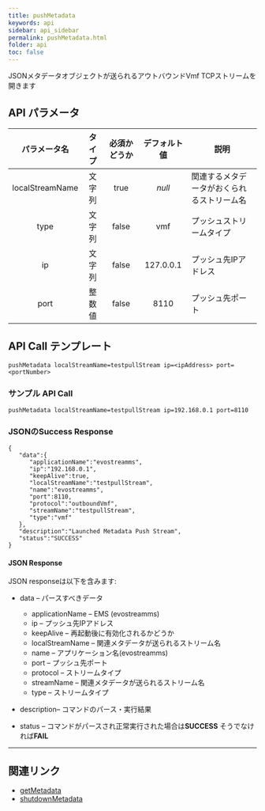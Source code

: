 ```yaml
---
title: pushMetadata
keywords: api
sidebar: api_sidebar
permalink: pushMetadata.html
folder: api
toc: false
---
```


JSONメタデータオブジェクトが送られるアウトバウンドVmf TCPストリームを開きます



## API パラメータ

| パラメータ名  |  タイプ | 必須かどうか | デフォルト値 | 説明 |
| :-------------: | :-----: | :-------: | :-----------: | ---------------------------------------- |
| localStreamName | 文字列  |   true    |    *null*     | 関連するメタデータがおくられるストリーム名 |
|      type       | 文字列  |   false   |      vmf      | プッシュストリームタイプ |
|       ip        | 文字列  |   false   |   127.0.0.1   | プッシュ先IPアドレス                |
|      port       | 整数値 |   false   |     8110      | プッシュ先ポート                        |



## API Call テンプレート

```
pushMetadata localStreamName=testpullStream ip=<ipAddress> port=<portNumber>
```



### サンプル API Call

```
pushMetadata localStreamName=testpullStream ip=192.168.0.1 port=8110
```



### JSONのSuccess Response

```
{
   "data":{
      "applicationName":"evostreamms",
      "ip":"192.168.0.1",
      "keepAlive":true,
      "localStreamName":"testpullStream",
      "name":"evostreamms",
      "port":8110,
      "protocol":"outboundVmf",
      "streamName":"testpullStream",
      "type":"vmf"
   },
   "description":"Launched Metadata Push Stream",
   "status":"SUCCESS"
}
```



#### JSON Response

JSON responseは以下を含みます:

- data – パースすべきデータ
  - applicationName – EMS (evostreamms)
  - ip – プッシュ先IPアドレス
  - keepAlive – 再起動後に有効化されるかどうか
  - localStreamName – 関連メタデータが送られるストリーム名
  - name – アプリケーション名(evostreamms)
  - port – プッシュ先ポート
  - protocol – ストリームタイプ
  - streamName – 関連メタデータが送られるストリーム名
  - type – ストリームタイプ


- description– コマンドのパース・実行結果
- status – コマンドがパースされ正常実行された場合は**SUCCESS** そうでなければ**FAIL**

------

## 関連リンク

- [getMetadata](getMetadata.html)
- [shutdownMetadata](shutdownMetadata.html)